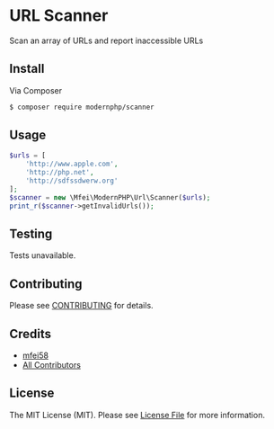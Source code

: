 # URL Scanner

Scan an array of URLs and report inaccessible URLs

## Install

Via Composer

``` bash
$ composer require modernphp/scanner
```

## Usage

``` php
$urls = [
    'http://www.apple.com',
    'http://php.net',
    'http://sdfssdwerw.org'
];
$scanner = new \Mfei\ModernPHP\Url\Scanner($urls);
print_r($scanner->getInvalidUrls());
```

## Testing

Tests unavailable.

## Contributing

Please see [CONTRIBUTING](CONTRIBUTING.md) for details.

## Credits

- [mfei58](https://github.com/mfei58)
- [All Contributors](https://github.com/mfei58/scanner/contributors)

## License

The MIT License (MIT). Please see [License File](LICENSE) for more information.
